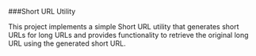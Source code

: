###Short URL Utility


This project implements a simple Short URL utility that generates short URLs for long URLs and provides functionality to retrieve the original long URL using the generated short URL.
